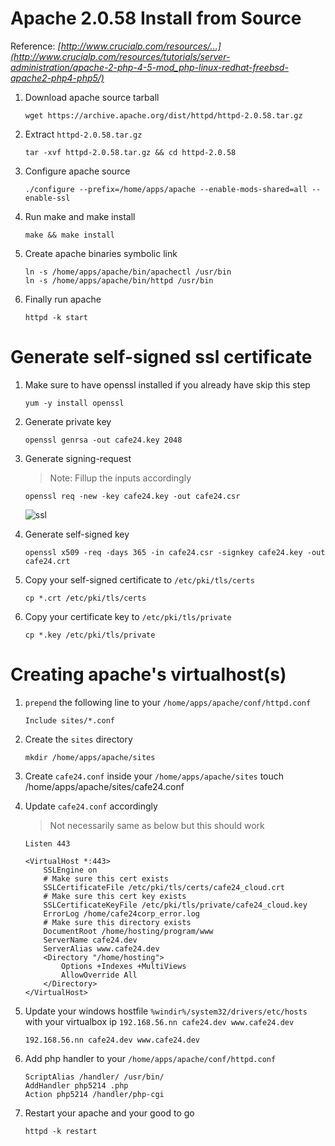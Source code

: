# Apache 2.0.58 Install from Source

Reference: *[http://www.crucialp.com/resources/...](http://www.crucialp.com/resources/tutorials/server-administration/apache-2-php-4-5-mod_php-linux-redhat-freebsd-apache2-php4-php5/)*

1. Download apache source tarball
    ```
    wget https://archive.apache.org/dist/httpd/httpd-2.0.58.tar.gz
    ```
    
1. Extract ```httpd-2.0.58.tar.gz```
    ```
    tar -xvf httpd-2.0.58.tar.gz && cd httpd-2.0.58
    ```

1. Configure apache source
    ```
    ./configure --prefix=/home/apps/apache --enable-mods-shared=all --enable-ssl
    ```
    
1. Run make and make install
    ```
    make && make install
    ```

1. Create apache binaries symbolic link
    ```
    ln -s /home/apps/apache/bin/apachectl /usr/bin
    ln -s /home/apps/apache/bin/httpd /usr/bin
    ```

1. Finally run apache
    ```
    httpd -k start
    ```


# Generate self-signed ssl certificate

1. Make sure to have openssl installed if you already have skip this step
    ```
    yum -y install openssl
    ```

1. Generate private key
    ```
    openssl genrsa -out cafe24.key 2048
    ```

1. Generate signing-request
    > Note: Fillup the inputs accordingly
    ```
    openssl req -new -key cafe24.key -out cafe24.csr
    ```
    ![ssl](https://user-images.githubusercontent.com/5668664/35431048-e5215610-02b5-11e8-90f8-7009853848b3.gif)

1. Generate self-signed key
    ```
    openssl x509 -req -days 365 -in cafe24.csr -signkey cafe24.key -out cafe24.crt
    ```

1. Copy your self-signed certificate to ```/etc/pki/tls/certs```
    ```
    cp *.crt /etc/pki/tls/certs
    ```
    
1. Copy your certificate key to ```/etc/pki/tls/private```
    ```
    cp *.key /etc/pki/tls/private
    ```
    

# Creating apache's virtualhost(s)
1. ```prepend``` the following line to your ```/home/apps/apache/conf/httpd.conf```
    ```
    Include sites/*.conf
    ```

1. Create the ```sites``` directory
    ```
    mkdir /home/apps/apache/sites
    ```

1. Create ```cafe24.conf``` inside your ```/home/apps/apache/sites```
    touch /home/apps/apache/sites/cafe24.conf

1. Update ```cafe24.conf``` accordingly
    > Not necessarily same as below but this should work
    ```
    Listen 443

    <VirtualHost *:443>
        SSLEngine on
        # Make sure this cert exists
        SSLCertificateFile /etc/pki/tls/certs/cafe24_cloud.crt
        # Make sure this cert key exists
        SSLCertificateKeyFile /etc/pki/tls/private/cafe24_cloud.key
        ErrorLog /home/cafe24corp_error.log
        # Make sure this directory exists
        DocumentRoot /home/hosting/program/www
        ServerName cafe24.dev
        ServerAlias www.cafe24.dev
        <Directory "/home/hosting">
            Options +Indexes +MultiViews
            AllowOverride All
        </Directory>
    </VirtualHost>
    ```

1. Update your windows hostfile ```%windir%/system32/drivers/etc/hosts``` with your virtualbox ip ```192.168.56.nn cafe24.dev www.cafe24.dev```
    ```
    192.168.56.nn cafe24.dev www.cafe24.dev
    ```

1. Add php handler to your ```/home/apps/apache/conf/httpd.conf```
    ```
    ScriptAlias /handler/ /usr/bin/
    AddHandler php5214 .php
    Action php5214 /handler/php-cgi
    ```

1. Restart your apache and your good to go
    ```
    httpd -k restart
    ```
